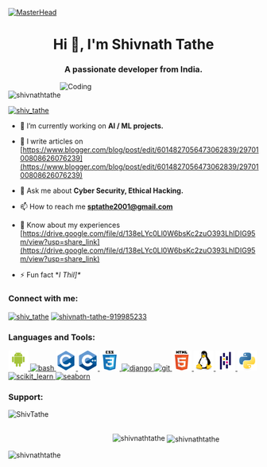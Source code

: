 [![MasterHead](https://media.licdn.com/dms/image/D563DAQFIJGy_J4EvYA/image-scale_191_1128/0/1666883668428?e=1675425600&v=beta&t=q5S0E-n5z-gDvzZPdOvK7oorksu-JESWk3DdbbvU2ss)](https://codegrills.in)
<h1 align="center">Hi 👋, I'm Shivnath Tathe</h1>
<h3 align="center">A passionate developer from India.</h3>
<img align="right" alt="Coding" width="400" src="https://media0.giphy.com/media/qgQUggAC3Pfv687qPC/giphy.gif?cid=790b761171cec9c7f051a76bbbf0a9b69bdf99583a02f909&rid=giphy.gif&ct=g">

<p align="left"> <img src="https://komarev.com/ghpvc/?username=shivnathtathe&label=Profile%20views&color=0e75b6&style=flat" alt="shivnathtathe" /> </p>

<p align="left"> <a href="https://twitter.com/shiv_tathe" target="blank"><img src="https://img.shields.io/twitter/follow/shiv_tathe?logo=twitter&style=for-the-badge" alt="shiv_tathe" /></a> </p>

- 🔭 I’m currently working on **AI / ML projects.**

- 📝 I write articles on [https://www.blogger.com/blog/post/edit/6014827056473062839/2970100808626076239](https://www.blogger.com/blog/post/edit/6014827056473062839/2970100808626076239)

- 💬 Ask me about **Cyber Security, Ethical Hacking.**

- 📫 How to reach me **sptathe2001@gmail.com**

- 📄 Know about my experiences [https://drive.google.com/file/d/138eLYc0Ll0W6bsKc2zuO393LhIDIG95m/view?usp=share_link](https://drive.google.com/file/d/138eLYc0Ll0W6bsKc2zuO393LhIDIG95m/view?usp=share_link)

- ⚡ Fun fact **I Thil]\**

<h3 align="left">Connect with me:</h3>
<p align="left">
<a href="https://twitter.com/shiv_tathe" target="blank"><img align="center" src="https://raw.githubusercontent.com/rahuldkjain/github-profile-readme-generator/master/src/images/icons/Social/twitter.svg" alt="shiv_tathe" height="30" width="40" /></a>
<a href="https://linkedin.com/in/shivnath-tathe-919985233" target="blank"><img align="center" src="https://raw.githubusercontent.com/rahuldkjain/github-profile-readme-generator/master/src/images/icons/Social/linked-in-alt.svg" alt="shivnath-tathe-919985233" height="30" width="40" /></a>
</p>

<h3 align="left">Languages and Tools:</h3>
<p align="left"> <a href="https://developer.android.com" target="_blank" rel="noreferrer"> <img src="https://raw.githubusercontent.com/devicons/devicon/master/icons/android/android-original-wordmark.svg" alt="android" width="40" height="40"/> </a> <a href="https://www.gnu.org/software/bash/" target="_blank" rel="noreferrer"> <img src="https://www.vectorlogo.zone/logos/gnu_bash/gnu_bash-icon.svg" alt="bash" width="40" height="40"/> </a> <a href="https://www.cprogramming.com/" target="_blank" rel="noreferrer"> <img src="https://raw.githubusercontent.com/devicons/devicon/master/icons/c/c-original.svg" alt="c" width="40" height="40"/> </a> <a href="https://www.w3schools.com/cpp/" target="_blank" rel="noreferrer"> <img src="https://raw.githubusercontent.com/devicons/devicon/master/icons/cplusplus/cplusplus-original.svg" alt="cplusplus" width="40" height="40"/> </a> <a href="https://www.w3schools.com/css/" target="_blank" rel="noreferrer"> <img src="https://raw.githubusercontent.com/devicons/devicon/master/icons/css3/css3-original-wordmark.svg" alt="css3" width="40" height="40"/> </a> <a href="https://www.djangoproject.com/" target="_blank" rel="noreferrer"> <img src="https://cdn.worldvectorlogo.com/logos/django.svg" alt="django" width="40" height="40"/> </a> <a href="https://git-scm.com/" target="_blank" rel="noreferrer"> <img src="https://www.vectorlogo.zone/logos/git-scm/git-scm-icon.svg" alt="git" width="40" height="40"/> </a> <a href="https://www.w3.org/html/" target="_blank" rel="noreferrer"> <img src="https://raw.githubusercontent.com/devicons/devicon/master/icons/html5/html5-original-wordmark.svg" alt="html5" width="40" height="40"/> </a> <a href="https://www.linux.org/" target="_blank" rel="noreferrer"> <img src="https://raw.githubusercontent.com/devicons/devicon/master/icons/linux/linux-original.svg" alt="linux" width="40" height="40"/> </a> <a href="https://pandas.pydata.org/" target="_blank" rel="noreferrer"> <img src="https://raw.githubusercontent.com/devicons/devicon/2ae2a900d2f041da66e950e4d48052658d850630/icons/pandas/pandas-original.svg" alt="pandas" width="40" height="40"/> </a> <a href="https://www.python.org" target="_blank" rel="noreferrer"> <img src="https://raw.githubusercontent.com/devicons/devicon/master/icons/python/python-original.svg" alt="python" width="40" height="40"/> </a> <a href="https://scikit-learn.org/" target="_blank" rel="noreferrer"> <img src="https://upload.wikimedia.org/wikipedia/commons/0/05/Scikit_learn_logo_small.svg" alt="scikit_learn" width="40" height="40"/> </a> <a href="https://seaborn.pydata.org/" target="_blank" rel="noreferrer"> <img src="https://seaborn.pydata.org/_images/logo-mark-lightbg.svg" alt="seaborn" width="40" height="40"/> </a> </p>

<h3 align="left">Support:</h3>
<p><a href="https://www.buymeacoffee.com/ShivTathe"> <img align="left" src="https://cdn.buymeacoffee.com/buttons/v2/default-yellow.png" height="50" width="210" alt="ShivTathe" /></a></p><br><br>

<p><img align="left" src="https://github-readme-stats.vercel.app/api/top-langs?username=shivnathtathe&show_icons=true&locale=en&layout=compact" alt="shivnathtathe" /></p>

<p>&nbsp;<img align="center" src="https://github-readme-stats.vercel.app/api?username=shivnathtathe&show_icons=true&locale=en" alt="shivnathtathe" /></p>

<p><img align="center" src="https://github-readme-streak-stats.herokuapp.com/?user=shivnathtathe&" alt="shivnathtathe" /></p>
